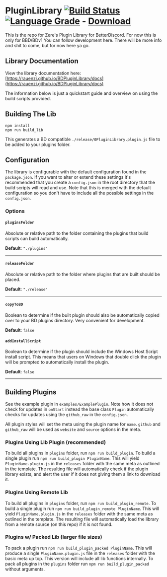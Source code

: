 # PluginLibrary [![Build Status][travis-badge]][travis-link] [![Language Grade][lgtm-badge]][lgtm-link] - [Download][download]

[lgtm-badge]: https://img.shields.io/lgtm/grade/javascript/g/rauenzi/BDPluginLibrary.svg?style=flat-square
[lgtm-link]: https://lgtm.com/projects/g/rauenzi/BDPluginLibrary/context:javascript

[travis-badge]: https://img.shields.io/travis/rauenzi/BDPluginLibrary.svg?&style=flat-square&branch=master
[travis-link]: https://travis-ci.org/rauenzi/BDPluginLibrary

[download]: https://betterdiscord.net/ghdl?url=https://raw.githubusercontent.com/rauenzi/BDPluginLibrary/master/release/0PluginLibrary.plugin.js

This is the repo for Zere's Plugin Library for BetterDiscord. For now this is only for BBD/BDv1 You can follow development here. There will be more info and shit to come, but for now here ya go.

## Library Documentation

View the library documentation here: [https://rauenzi.github.io/BDPluginLibrary/docs](https://rauenzi.github.io/BDPluginLibrary/docs)

The information below is just a quickstart guide and overview on using the build scripts provided.

## Building The Lib

```
npm install
npm run build_lib
```

This generates a BD compatible `./release/0PluginLibrary.plugin.js` file to be added to your plugins folder.

## Configuration

The library is configurable with the default configuration found in the `package.json`. If you want to alter or extend these settings it's recommended that you create a `config.json` in the root directory that the build scripts will read and use. Note that this is merged with the default configuration so you don't have to include all the possible settings in the `config.json`.

### Options

#### `pluginsFolder`
Absolute or relative path to the folder containing the plugins that build scripts can build automatically.

**Default**: `"./plugins"`

***

#### `releaseFolder`
Absolute or relative path to the folder where plugins that are built should be placed.

**Default**: `"./release"`

***

#### `copyToBD`
Boolean to determine if the built plugin should also be automatically copied over to your BD plugins directory. Very convenient for development.

**Default**: `false`

#### `addInstallScript`
Boolean to determine if the plugin should include the Windows Host Script install script. This means that users on Windows that double click the plugin will be prompted to automatically install the plugin.

**Default**: `false`

***

## Building Plugins

See the example plugin in `examples/ExamplePlugin`. Note how it does not check for updates in `onStart` instead the base class `Plugin` automatically checks for updates using the `github_raw` in the `config.json`.

All plugin styles will set the meta using the plugin name for `name`. `github` and `github_raw` will be used as `website` and `source` options in the meta.

### Plugins Using Lib Plugin (recommended)

To build all plugins in `plugins` folder, run `npm run build_plugin`. To build a single plugin run `npm run build_plugin PluginName`. This will yield `PluginName.plugin.js` in the `releases` folder with the same meta as outlined in the template. The resulting file will automatically check if the plugin library exists, and alert the user if it does not giving them a link to download it.

### Plugins Using Remote Lib

To build all plugins in `plugins` folder, run `npm run build_plugin_remote`. To build a single plugin run `npm run build_plugin_remote PluginName`. This will yield `PluginName.plugin.js` in the `releases` folder with the same meta as outlined in the template. The resulting file will automatically load the library from a remote source (on this repo) if it is not found.

### Plugins w/ Packed Lib (larger file sizes)

To pack a plugin run `npm run build_plugin_packed PluginName`. This will produce a single `PluginName.plugin.js` file in the `releases` folder with the basic meta up top. This version will include all lib functions internally. To pack all plugins in the `plugins` folder run `npm run build_plugin_packed` without arguments.